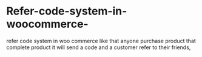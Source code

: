 # Refer-code-system-in-woocommerce-
refer code system in woo commerce like that anyone purchase product that complete product it will send a code and a customer refer to their friends,
